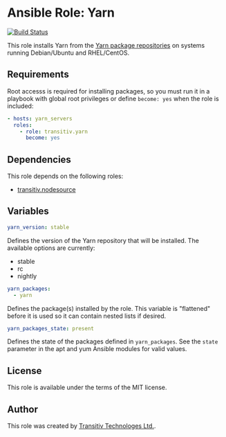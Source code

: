 # Ansible Role: Yarn

[![Build Status](https://travis-ci.com/transitiv/ansible-role-yarn.svg?branch=master)](https://travis-ci.com/transitiv/ansible-role-yarn)

This role installs Yarn from the [Yarn package repositories](https://legacy.yarnpkg.com/en/docs/install) on systems running Debian/Ubuntu and RHEL/CentOS.

## Requirements

Root accesss is required for installing packages, so you must run it in a playbook with global root privileges or define `become: yes` when the role is included:

```yaml
- hosts: yarn_servers
  roles:
    - role: transitiv.yarn
      become: yes
```

## Dependencies

This role depends on the following roles:

* [transitiv.nodesource](https://galaxy.ansible.com/transitiv/nodesource)

## Variables

```yaml
yarn_version: stable
```

Defines the version of the Yarn repository that will be installed. The available options are currently:

* stable
* rc
* nightly

```yaml
yarn_packages:
  - yarn
```

Defines the package(s) installed by the role. This variable is "flattened" before it is used so it can contain nested lists if desired.

```yaml
yarn_packages_state: present
```

Defines the state of the packages defined in `yarn_packages`. See the `state` parameter in the apt and yum Ansible modules for valid values.

## License

This role is available under the terms of the MIT license.

## Author

This role was created by [Transitiv Technologes Ltd.](https://www.transitiv.co.uk).
